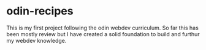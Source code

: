 # odin-recipes
This is my first project following the odin webdev curriculum. So far this has been mostly review but I have created a solid foundation to build and furthur my webdev knowledge.
